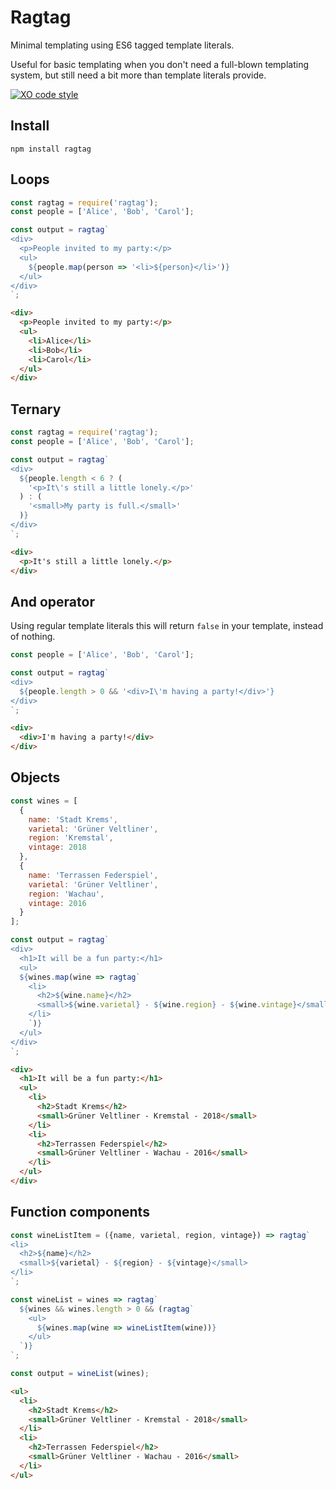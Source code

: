# Ragtag

Minimal templating using ES6 tagged template literals.

Useful for basic templating when you don't need a full-blown templating system, but still need a bit more than template literals provide.

[![XO code style](https://img.shields.io/badge/code_style-XO-5ed9c7.svg)](https://github.com/xojs/xo)

## Install
````shell
npm install ragtag
````

## Loops

````javascript
const ragtag = require('ragtag');
const people = ['Alice', 'Bob', 'Carol'];

const output = ragtag`
<div>
  <p>People invited to my party:</p>
  <ul>
    ${people.map(person => '<li>${person}</li>')}
  </ul>
</div>
`;
````

````html
<div>
  <p>People invited to my party:</p>
  <ul>
    <li>Alice</li>
    <li>Bob</li>
    <li>Carol</li>
  </ul>
</div>
````

## Ternary

````javascript
const ragtag = require('ragtag');
const people = ['Alice', 'Bob', 'Carol'];

const output = ragtag`
<div>
  ${people.length < 6 ? (
    '<p>It\'s still a little lonely.</p>'
  ) : (
    '<small>My party is full.</small>'
  )}
</div>
`;
````

````html
<div>
  <p>It's still a little lonely.</p>
</div>
````

## And operator
Using regular template literals this will return `false` in your template, instead of nothing.

````javascript
const people = ['Alice', 'Bob', 'Carol'];

const output = ragtag`
<div>
  ${people.length > 0 && '<div>I\'m having a party!</div>'}
</div>
`;
````

````html
<div>
  <div>I'm having a party!</div>
</div>
````

## Objects

````javascript
const wines = [
  {
    name: 'Stadt Krems',
    varietal: 'Grüner Veltliner',
    region: 'Kremstal',
    vintage: 2018
  },
  {
    name: 'Terrassen Federspiel',
    varietal: 'Grüner Veltliner',
    region: 'Wachau',
    vintage: 2016
  }
];

const output = ragtag`
<div>
  <h1>It will be a fun party:</h1>
  <ul>
  ${wines.map(wine => ragtag`
    <li>
      <h2>${wine.name}</h2>
      <small>${wine.varietal} - ${wine.region} - ${wine.vintage}</small>
    </li>
    `)}
  </ul>
</div>
`;
````

````html
<div>
  <h1>It will be a fun party:</h1>
  <ul>
    <li>
      <h2>Stadt Krems</h2>
      <small>Grüner Veltliner - Kremstal - 2018</small>
    </li>
    <li>
      <h2>Terrassen Federspiel</h2>
      <small>Grüner Veltliner - Wachau - 2016</small>
    </li>
  </ul>
</div>
````

## Function components

````javascript
const wineListItem = ({name, varietal, region, vintage}) => ragtag`
<li>
  <h2>${name}</h2>
  <small>${varietal} - ${region} - ${vintage}</small>
</li>
`;

const wineList = wines => ragtag`
  ${wines && wines.length > 0 && (ragtag`
    <ul>
      ${wines.map(wine => wineListItem(wine))}
    </ul>
  `)}
`;

const output = wineList(wines);
````

````html
<ul>
  <li>
    <h2>Stadt Krems</h2>
    <small>Grüner Veltliner - Kremstal - 2018</small>
  </li>
  <li>
    <h2>Terrassen Federspiel</h2>
    <small>Grüner Veltliner - Wachau - 2016</small>
  </li>
</ul>
````
